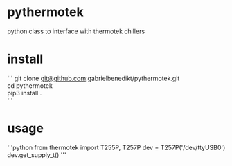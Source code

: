 # pythermotek
python class to interface with thermotek chillers

# install
'''
git clone git@github.com:gabrielbenedikt/pythermotek.git  
cd pythermotek  
pip3 install .  
'''

# usage

'''python
from thermotek import T255P, T257P
dev = T257P('/dev/ttyUSB0')
dev.get_supply_t()
'''
